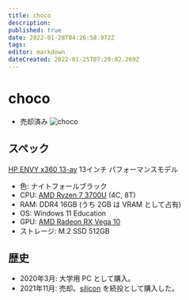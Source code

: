 ```yaml
---
title: choco
description: 
published: true
date: 2022-01-28T04:26:58.972Z
tags: 
editor: markdown
dateCreated: 2022-01-25T07:20:02.269Z
---
```


# choco
* 売却済み
![choco](https://gyazo.com/795a6afd2f1d2f1faf22f6f73fed85dc/max_size/300)

## スペック
[HP ENVY x360 13-ay](https://jp.ext.hp.com/notebooks/personal/envy_13_x360_ay0000/) 13インチ パフォーマンスモデル
* 色: ナイトフォールブラック
* CPU: [AMD Ryzen 7 3700U](https://www.amd.com/ja/products/apu/amd-ryzen-7-3700u) (4C, 8T)
* RAM: DDR4 16GB (うち 2GB は VRAM として占有)
* OS: Windows 11 Education
* GPU: [AMD Radeon RX Vega 10](https://www.amd.com/ja/products/apu/amd-ryzen-7-3700u)
* ストレージ: M.2 SSD 512GB

## 歴史
* 2020年3月: 大学用 PC として購入。
* 2021年11月: 売却。[silicon](/hosts/silicon) を続投として購入した。